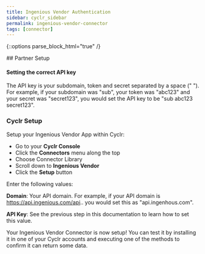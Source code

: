 ```yaml
---
title: Ingenious Vendor Authentication
sidebar: cyclr_sidebar
permalink: ingenious-vendor-connector
tags: [connector]
---
```

{::options parse_block_html="true" /}
<section class="card py-5 my-5">
## Partner Setup

#### Setting the correct API key 
The API key is your subdomain, token and secret separated by a space (" "). For example, if your subdomain was "sub", your token was "abc123" and your secret was "secret123", you would set the API key to be "sub abc123 secret123".

### Cyclr Setup

Setup your Ingenious Vendor App within Cyclr:

*   Go to your **Cyclr Console**
*   Click the **Connectors** menu along the top
*   Choose Connector Library
*   Scroll down to **Ingenious Vendor**
*   Click the **Setup** button

Enter the following values:

**Domain**: Your API domain. For example, if your API domain is https://api.ingenious.com/api.. you would set this as "api.ingenhous.com".

**API Key**: See the previous step in this documentation to learn how to set this value.


Your Ingenious Vendor Connector is now setup! You can test it by installing it in one of your Cyclr accounts and executing one of the methods to confirm it can return some data.

</section>
